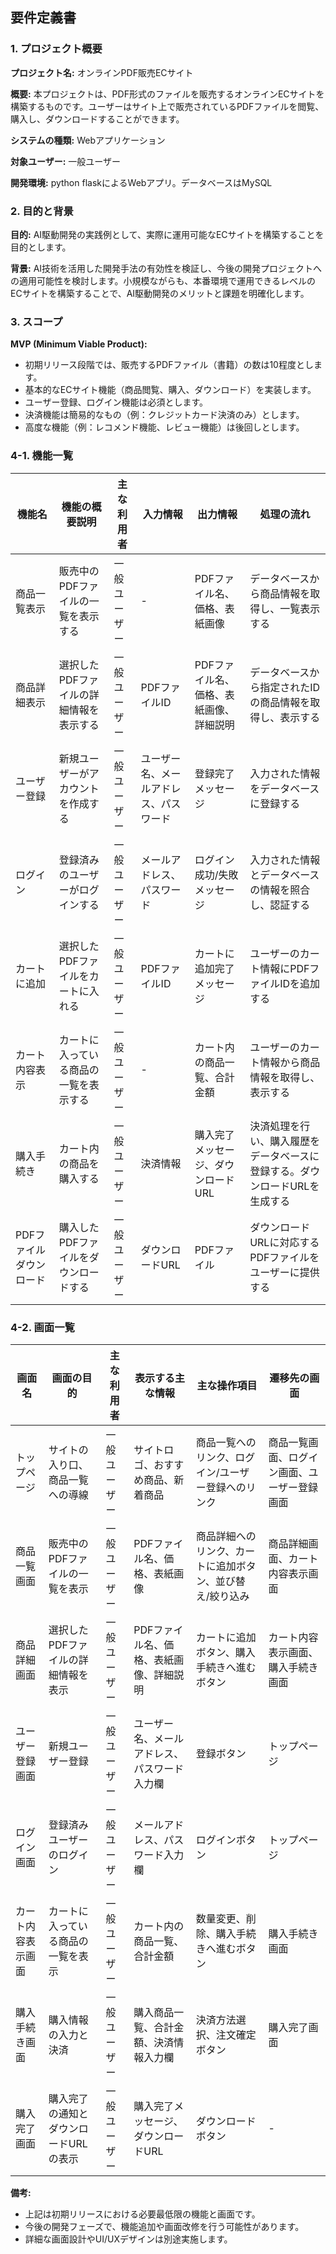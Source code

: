 ## 要件定義書

### 1. プロジェクト概要

**プロジェクト名:** オンラインPDF販売ECサイト

**概要:** 
本プロジェクトは、PDF形式のファイルを販売するオンラインECサイトを構築するものです。ユーザーはサイト上で販売されているPDFファイルを閲覧、購入し、ダウンロードすることができます。

**システムの種類:** Webアプリケーション

**対象ユーザー:** 一般ユーザー

**開発環境:** python flaskによるWebアプリ。データベースはMySQL

### 2. 目的と背景

**目的:** 
AI駆動開発の実践例として、実際に運用可能なECサイトを構築することを目的とします。

**背景:** 
AI技術を活用した開発手法の有効性を検証し、今後の開発プロジェクトへの適用可能性を検討します。小規模ながらも、本番環境で運用できるレベルのECサイトを構築することで、AI駆動開発のメリットと課題を明確化します。

### 3. スコープ

**MVP (Minimum Viable Product):**

* 初期リリース段階では、販売するPDFファイル（書籍）の数は10程度とします。
* 基本的なECサイト機能（商品閲覧、購入、ダウンロード）を実装します。
* ユーザー登録、ログイン機能は必須とします。
* 決済機能は簡易的なもの（例：クレジットカード決済のみ）とします。
* 高度な機能（例：レコメンド機能、レビュー機能）は後回しとします。

### 4-1. 機能一覧

| 機能名 | 機能の概要説明 | 主な利用者 | 入力情報 | 出力情報 | 処理の流れ |
|---|---|---|---|---|---|
| 商品一覧表示 | 販売中のPDFファイルの一覧を表示する | 一般ユーザー | - | PDFファイル名、価格、表紙画像 | データベースから商品情報を取得し、一覧表示する |
| 商品詳細表示 | 選択したPDFファイルの詳細情報を表示する | 一般ユーザー | PDFファイルID | PDFファイル名、価格、表紙画像、詳細説明 | データベースから指定されたIDの商品情報を取得し、表示する |
| ユーザー登録 | 新規ユーザーがアカウントを作成する | 一般ユーザー | ユーザー名、メールアドレス、パスワード | 登録完了メッセージ | 入力された情報をデータベースに登録する |
| ログイン | 登録済みのユーザーがログインする | 一般ユーザー | メールアドレス、パスワード | ログイン成功/失敗メッセージ | 入力された情報とデータベースの情報を照合し、認証する |
| カートに追加 | 選択したPDFファイルをカートに入れる | 一般ユーザー | PDFファイルID | カートに追加完了メッセージ | ユーザーのカート情報にPDFファイルIDを追加する |
| カート内容表示 | カートに入っている商品の一覧を表示する | 一般ユーザー | - | カート内の商品一覧、合計金額 | ユーザーのカート情報から商品情報を取得し、表示する |
| 購入手続き | カート内の商品を購入する | 一般ユーザー | 決済情報 | 購入完了メッセージ、ダウンロードURL | 決済処理を行い、購入履歴をデータベースに登録する。ダウンロードURLを生成する |
| PDFファイルダウンロード | 購入したPDFファイルをダウンロードする | 一般ユーザー | ダウンロードURL | PDFファイル | ダウンロードURLに対応するPDFファイルをユーザーに提供する |

### 4-2. 画面一覧

| 画面名 | 画面の目的 | 主な利用者 | 表示する主な情報 | 主な操作項目 | 遷移先の画面 |
|---|---|---|---|---|---|
| トップページ | サイトの入り口、商品一覧への導線 | 一般ユーザー | サイトロゴ、おすすめ商品、新着商品 | 商品一覧へのリンク、ログイン/ユーザー登録へのリンク | 商品一覧画面、ログイン画面、ユーザー登録画面 |
| 商品一覧画面 | 販売中のPDFファイルの一覧を表示 | 一般ユーザー | PDFファイル名、価格、表紙画像 | 商品詳細へのリンク、カートに追加ボタン、並び替え/絞り込み | 商品詳細画面、カート内容表示画面 |
| 商品詳細画面 | 選択したPDFファイルの詳細情報を表示 | 一般ユーザー | PDFファイル名、価格、表紙画像、詳細説明 | カートに追加ボタン、購入手続きへ進むボタン | カート内容表示画面、購入手続き画面 |
| ユーザー登録画面 | 新規ユーザー登録 | 一般ユーザー | ユーザー名、メールアドレス、パスワード入力欄 | 登録ボタン | トップページ |
| ログイン画面 | 登録済みユーザーのログイン | 一般ユーザー | メールアドレス、パスワード入力欄 | ログインボタン | トップページ |
| カート内容表示画面 | カートに入っている商品の一覧を表示 | 一般ユーザー | カート内の商品一覧、合計金額 | 数量変更、削除、購入手続きへ進むボタン | 購入手続き画面 |
| 購入手続き画面 | 購入情報の入力と決済 | 一般ユーザー | 購入商品一覧、合計金額、決済情報入力欄 | 決済方法選択、注文確定ボタン | 購入完了画面 |
| 購入完了画面 | 購入完了の通知とダウンロードURLの表示 | 一般ユーザー | 購入完了メッセージ、ダウンロードURL | ダウンロードボタン | - |


**備考:**

* 上記は初期リリースにおける必要最低限の機能と画面です。
* 今後の開発フェーズで、機能追加や画面改修を行う可能性があります。
* 詳細な画面設計やUI/UXデザインは別途実施します。